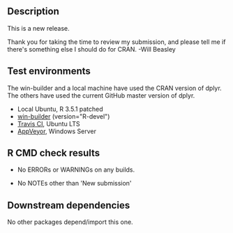Description
-----------------------------------------------
This is a new release.

Thank you for taking the time to review my submission, and please tell me if there's something else I should do for CRAN.  -Will Beasley


Test environments
-----------------------------------------------

The win-builder and a local machine have used the CRAN version of dplyr.  The others have used the current GitHub master version of dplyr.

* Local Ubuntu, R 3.5.1 patched
* [win-builder](https://win-builder.r-project.org/9fyA0Vz5XQNU/) (version="R-devel")
* [Travis CI](https://travis-ci.org/OuhscBbmc/codified), Ubuntu LTS
* [AppVeyor](https://ci.appveyor.com/project/wibeasley/codified), Windows Server


R CMD check results
-----------------------------------------------

* No ERRORs or WARNINGs on any builds.

* No NOTEs other than 'New submission'


Downstream dependencies
-----------------------------------------------

No other packages depend/import this one.

